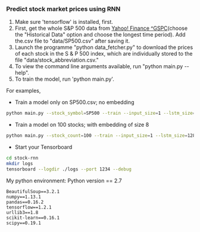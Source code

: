 ### Predict stock market prices using RNN

1. Make sure 'tensorflow' is installed, first.
2. First, get the whole S&P 500 data from [Yahoo! Finance ^GSPC](https://finance.yahoo.com/quote/%5EGSPC?p=^GSPC)(choose the "Historical Data" option and choose the longest time period). Add the.csv file to "data/SP500.csv" after saving it.
3. Launch the programme "python data_fetcher.py" to download the prices of each stock in the S & P 500 index, which are individually stored to the file "data/stock_abbreviation.csv."
4. To view the command line arguments available, run "python main.py --help".
5. To train the model, run 'python main.py'.


For examples,
- Train a model only on SP500.csv; no embedding
```bash
python main.py --stock_symbol=SP500 --train --input_size=1 --lstm_size=128 --max_epoch=50
```

- Train a model on 100 stocks; with embedding of size 8
```bash
python main.py --stock_count=100 --train --input_size=1 --lstm_size=128 --max_epoch=50 --embed_size=8
```

- Start your Tensorboard
```bash
cd stock-rnn
mkdir logs
tensorboard --logdir ./logs --port 1234 --debug
```

My python environment: 
Python version == 2.7
```
BeautifulSoup==3.2.1
numpy==1.13.1
pandas==0.16.2
tensorflow==1.2.1
urllib3==1.8
scikit-learn==0.16.1
scipy==0.19.1
```